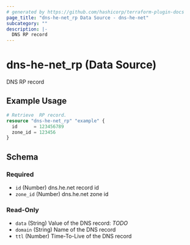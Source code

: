 ```yaml
---
# generated by https://github.com/hashicorp/terraform-plugin-docs
page_title: "dns-he-net_rp Data Source - dns-he-net"
subcategory: ""
description: |-
  DNS RP record
---
```


# dns-he-net_rp (Data Source)

DNS RP record

## Example Usage

```terraform
# Retrieve  RP record.
resource "dns-he-net_rp" "example" {
  id      = 123456789
  zone_id = 123456
}
```

<!-- schema generated by tfplugindocs -->
## Schema

### Required

- `id` (Number) dns.he.net record id
- `zone_id` (Number) dns.he.net zone id

### Read-Only

- `data` (String) Value of the DNS record: *TODO*
- `domain` (String) Name of the DNS record
- `ttl` (Number) Time-To-Live of the DNS record
